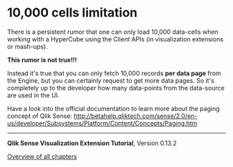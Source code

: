 # 10,000 cells limitation



There is a persistent rumor that one can only load 10,000 data-cells when working with a HyperCube using the Client APIs (in visualization extensions or mash-ups).

**This rumor is not true!!!**

Instead it's true that you can only fetch 10,000 records **per data page** from the Engine, but you can certainly request to get more data pages.
So it's completely up to the developer how many data-points from the data-source are used in the UI.

Have a look into the official documentation to learn more about the paging concept of Qlik Sense:
http://betahelp.qliktech.com/sense/2.0/en-us/developer/Subsystems/Platform/Content/Concepts/Paging.htm

---
**Qlik Sense Visualization Extension Tutorial**, Version 0.13.2<br/>


[Overview of all chapters](https://github.com/stefanwalther/qliksense-extension-tutorial)